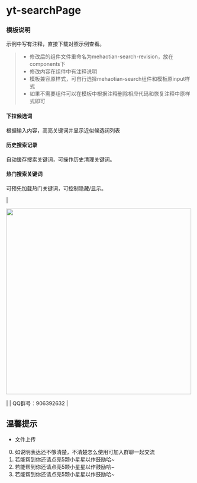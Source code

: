 # yt-searchPage
### 模板说明
示例中写有注释，直接下载对照示例查看。

> * 修改后的组件文件重命名为mehaotian-search-revision，放在components下  
> * 修改内容在组件中有注释说明  
> * 模板兼容原样式，可自行选择mehaotian-search组件和模板原input样式  
> * 如果不需要组件可以在模板中根据注释删除相应代码和恢复注释中原样式即可  


#### 下拉候选词
根据输入内容，高亮关键词并显示近似候选词列表
#### 历史搜索记录
自动缓存搜索关键词，可操作历史清理关键词。
#### 热门搜索关键词
可预先加载热门关键词，可控制隐藏/显示。

|<p><img align=top src="https://7072-prod-4gapv4gl33a8a0ff-1305990777.tcb.qcloud.la/%E9%87%8D%E8%A6%81%E5%9B%BE%E7%89%87%E5%AD%98%E5%82%A8/Snipaste_2023-11-06_16-50-56.png?sign=ed27f09cfeabb33e24835fecdd4108db&t=1699260686" width="500px" height="auto"></p>|
| QQ群号：906392632      |

## 温馨提示
	
* 文件上传
0. 如说明表达还不够清楚，不清楚怎么使用可加入群聊一起交流	
1. 若能帮到你还请点亮5颗小星星以作鼓励哈~
2. 若能帮到你还请点亮5颗小星星以作鼓励哈~
3. 若能帮到你还请点亮5颗小星星以作鼓励哈~